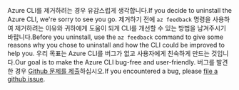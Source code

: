 <span data-ttu-id="abfc9-101">Azure CLI를 제거하려는 경우 유감스럽게 생각합니다.</span><span class="sxs-lookup"><span data-stu-id="abfc9-101">If you decide to uninstall the Azure CLI, we're sorry to see you go.</span></span> <span data-ttu-id="abfc9-102">제거하기 전에 `az feedback` 명령을 사용하여 제거하려는 이유와 귀하에게 도움이 되게 CLI를 개선할 수 있는 방법을 남겨주시기 바랍니다.</span><span class="sxs-lookup"><span data-stu-id="abfc9-102">Before you uninstall, use the `az feedback` command to give some reasons why you chose to uninstall and how the CLI could be improved to help you.</span></span> <span data-ttu-id="abfc9-103">우리 목표는 Azure CLI를 버그가 없고 사용자에게 친숙하게 만드는 것입니다.</span><span class="sxs-lookup"><span data-stu-id="abfc9-103">Our goal is to make the Azure CLI bug-free and user-friendly.</span></span> <span data-ttu-id="abfc9-104">버그를 발견한 경우 [Github 문제를 제출](https://github.com/Azure/azure-cli/issues)하십시오.</span><span class="sxs-lookup"><span data-stu-id="abfc9-104">If you encountered a bug, please [file a github issue](https://github.com/Azure/azure-cli/issues).</span></span>
